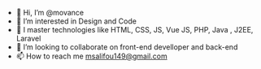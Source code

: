 - 👋 Hi, I’m @movance
- 👀 I’m interested in Design and Code
- 🌱 I master technologies like HTML, CSS, JS, Vue JS, PHP, Java , J2EE, Laravel
- 💞️ I’m looking to collaborate on front-end develloper and back-end
- 📫 How to reach me msalifou149@gmail.com

<!---
Moh2106/Moh2106 is a ✨ special ✨ repository because its `README.md` (this file) appears on your GitHub profile.
You can click the Preview link to take a look at your changes.
--->
